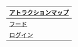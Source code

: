 
|[アトラクションマップ](https://takajo-soft22.github.io/homepage/atraction)|
|----|
|[フード](https://takajo-soft06.github.io/RPG-food/)|
|[ログイン](https://takajo-soft36.github.io/RPG-rogin/)|
